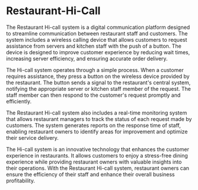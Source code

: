 # Restaurant-Hi-Call

The Restaurant Hi-call system is a digital communication platform designed to streamline communication between restaurant staff and customers.
The system includes a wireless calling device that allows customers to request assistance from servers and kitchen staff with the push of a button. 
The device is designed to improve customer experience by reducing wait times, increasing server efficiency, and ensuring accurate order delivery.

The Hi-call system operates through a simple process. When a customer requires assistance, they press a button on the wireless device provided by the restaurant. 
The button sends a signal to the restaurant's central system, notifying the appropriate server or kitchen staff member of the request. 
The staff member can then respond to the customer's request promptly and efficiently.

The Restaurant Hi-call system also includes a real-time monitoring system that allows restaurant managers to track the status of each request made by customers.
The system generates reports on the response time of staff, enabling restaurant owners to identify areas for improvement and optimize their service delivery.

The Hi-call system is an innovative technology that enhances the customer experience in restaurants. 
It allows customers to enjoy a stress-free dining experience while providing restaurant owners with valuable insights into their operations.
With the Restaurant Hi-call system, restaurant owners can ensure the efficiency of their staff and enhance their overall business profitability.
